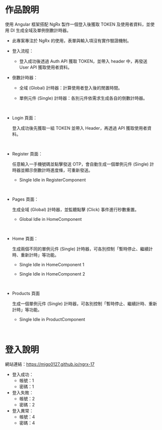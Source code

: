 # 作品說明

使用 Angular 框架搭配 NgRx 製作一個登入後獲取 TOKEN 及使用者資料，並使用 DI 生成全域及單例倒數計時器。

- 此專案專注於 NgRx 的使用，表單與輸入項沒有實作驗證機制。

- 登入流程：

  - 登入成功後透過 Auth API 獲取 TOKEN，並帶入 header 中，再發送 User API 獲取使用者資料。

    

- 倒數計時器：

  - 全域 (Global) 計時器：計算使用者登入後的閒置時間。

  - 單例元件 (Single) 計時器：各別元件依需求生成各自的倒數計時器。

<br>

- Login 頁面：

  登入成功後先獲取一組 TOKEN 並帶入 Header，再透過 API 獲取使用者資料。

 <br> 

- Register 頁面：

  任意輸入一手機號碼並點擊發送 OTP，會自動生成一個單例元件 (Single) 計時器並顯示倒數計時進度條，可重新發送。

  - Single Idle in RegisterComponent

<br>  

- Pages 頁面：

  生成全域  (Global)  計時器，並監聽點擊 (Click) 事件進行秒數重置。

  - Global Idle in HomeComponent

 <br>  

- Home 頁面：

  生成兩個不同的單例元件 (Single) 計時器，可各別控制「暫時停止、繼續計時、重新計時」等功能。

  - Single Idle in HomeComponent 1

  - Single Idle in HomeComponent 2

 <br>    

- Products 頁面

  生成一個單例元件 (Single) 計時器，可各別控制「暫時停止、繼續計時、重新計時」等功能。

  - Single Idle in ProductComponent 

 <br>  

# 登入說明

網站連結：https://migo0127.github.io/ngrx-17

- 登入成功：
  - 帳號：1
  - 密碼：1
- 登入失敗：
  - 帳號：2
  - 密碼：2
- 登入異常：
  - 帳號：4
  - 密碼：4

